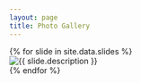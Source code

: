 ```yaml
---
layout: page
title: Photo Gallery
---
```


<div class="slick-slider">
  {% for slide in site.data.slides %}
    <div>
      <img src="{{ slide.image }}" alt="{{ slide.description }}">
    </div>
  {% endfor %}
</div>